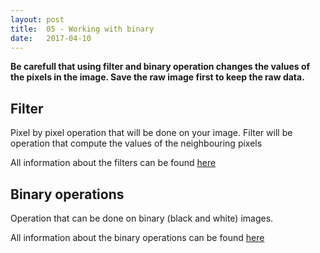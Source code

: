 ```yaml
---
layout: post
title:  05 - Working with binary
date:   2017-04-10
---
```



**Be carefull that using filter and binary operation changes the values of the pixels in the image. Save the raw image first to keep the raw data.**

## Filter

Pixel by pixel operation that will be done on your image. Filter will be operation that compute the values of the neighbouring pixels

All information about the filters can be found [here](http://imagejdocu.tudor.lu/doku.php?id=gui:process:filters)

## Binary operations

Operation that can be done on binary (black and white) images. 

All information about the binary operations can be found [here](http://imagejdocu.tudor.lu/doku.php?id=gui:process:binary)

